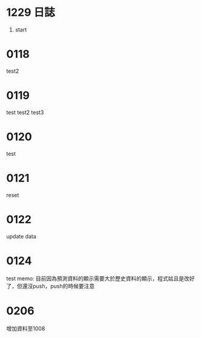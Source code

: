 # 1229 日誌
1. start

# 0118
test2
# 0119
test
test2
test3
# 0120
test
# 0121
reset
# 0122
update data
# 0124
test
memo:
目前因為預測資料的顯示需要大於歷史資料的顯示，程式姑且是改好了，但還沒push，push的時候要注意

# 0206
增加資料至1008